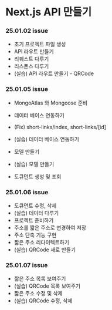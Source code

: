 # Next.js API 만들기

### 25.01.02 issue

- 초기 프로젝트 파일 생성
- API 라우트 만들기
- 리퀘스트 다루기
- 리스폰스 다루기
- (실습) API 라우트 만들기 - QRCode

### 25.01.05 issue

- MongoAtlas 와 Mongoose 준비
- 데이터 베이스 연동하기
- (Fix) short-links/index, short-links/[id]
- (실습) 데이터 베이스 연동하기

- 모델 만들기
- (실습) 모델 만들기
- 도큐먼트 생성 및 조회

### 25.01.06 issue

- 도큐먼트 수정, 삭제
- (실습) 데이터 다루기
- 프로젝트 준비하기
- 주소를 짧은 주소로 변경하여 저장
- 주소 단축 기능 구현
- 짧은 주소 리다이렉트하기
- (실습) QRCode 새로 만들기

### 25.01.07 issue

- 짧은 주소 목록 보여주기
- (실습) QRCode 목록 보여주기
- 짧은 주소 수정 및 삭제
- (실습) QRCode 수정, 삭제
